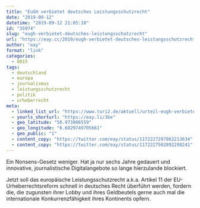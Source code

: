 ```yaml
---
title: "EuGH verbietet deutsches Leistungsschutzrecht"
date: "2019-09-12"
datetime: "2019-09-12 21:05:10"
id: "35974"
slug: "eugh-verbietet-deutsches-leistungsschutzrecht"
url: "https://eay.cc/2019/eugh-verbietet-deutsches-leistungsschutzrecht/"
author: "eay"
format: "link"
categories:
  - 0815
tags:
  - deutschland
  - europa
  - journalismus
  - leistungsschutzrecht
  - politik
  - urheberrecht
meta:
  - linked_list_url: "https://www.turi2.de/aktuell/urteil-eugh-verbietet-deutsches-leistungsschutzrecht/"
  - yourls_shorturl: "https://eay.li/3be"
  - geo_latitude: "50.973906559"
  - geo_longitude: "6.6829749705661"
  - geo_public: "1"
  - content_copy: "https://twitter.com/eay/status/1172227297862213634"
  - content_copy: "https://twitter.com/eay/status/1172227502892298241"
---
```


Ein Nonsens-Gesetz weniger. Hat ja nur sechs Jahre gedauert und innovative, journalistische Digital­angebote so lange hierzulande blockiert.

Jetzt soll das europäische Leistungs­schutzrecht a.k.a. Artikel 11 der EU-Urheber­rechtsreform schnell in deutsches Recht überführt werden, fordern die, die zugunsten ihrer Lobby und ihres Geldbeutels gerne auch mal die internationale Konkurrenz­fähigkeit ihres Kontinents opfern.
